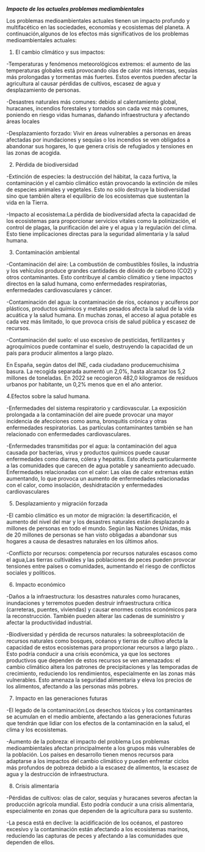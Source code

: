 _**Impacto de los actuales problemas mediambientales**_

Los problemas medioambientales actuales tienen un impacto profundo y multifacético en las sociedades, economías y ecosistemas del planeta. 
A continuación,algunos de los efectos más significativos de los problemas medioambientales actuales:

1. El cambio climático y sus impactos:

-Temperaturas y fenómenos meteorológicos extremos: el aumento de las temperaturas globales está provocando olas de calor más intensas, sequías más prolongadas y tormentas más fuertes. Estos eventos pueden afectar la agricultura al causar pérdidas de cultivos, escasez de agua y desplazamiento de personas.

-Desastres naturales más comunes: debido al calentamiento global, huracanes, incendios forestales y tornados son cada vez más comunes, poniendo en riesgo vidas humanas, dañando infraestructura y afectando áreas locales

-Desplazamiento forzado: Vivir en áreas vulnerables a personas en áreas afectadas por inundaciones y sequías o los incendios se ven obligados a abandonar sus hogares, lo que genera crisis de refugiados y tensiones en las zonas de acogida.

2. Pérdida de biodiversidad

-Extinción de especies: la destrucción del hábitat, la caza furtiva, la contaminación y el cambio climático están provocando la extinción de miles de especies animales y vegetales. Esto no sólo destruye la biodiversidad sino que también altera el equilibrio de los ecosistemas que sustentan la vida en la Tierra.

-Impacto al ecosistema:La pérdida de biodiversidad afecta la capacidad de los ecosistemas para proporcionar servicios vitales como la polinización, el control de plagas, la purificación del aire y el agua y la regulación del clima. Esto tiene implicaciones directas para la seguridad alimentaria y la salud humana.

3. Contaminación ambiental

-Contaminación del aire: La combustión de combustibles fósiles, la industria y los vehículos produce grandes cantidades de dióxido de carbono (CO2) y otros contaminantes. Esto contribuye al cambio climático y tiene impactos directos en la salud humana, como enfermedades respiratorias, enfermedades cardiovasculares y cáncer.

-Contaminación del agua: la contaminación de ríos, océanos y acuíferos por plásticos, productos químicos y metales pesados ​​afecta la salud de la vida acuática y la salud humana. En muchas zonas, el acceso al agua potable es cada vez más limitado, lo que provoca crisis de salud pública y escasez de recursos.

-Contaminación del suelo: el uso excesivo de pesticidas, fertilizantes y agroquímicos puede contaminar el suelo, destruyendo la capacidad de un país para producir alimentos a largo plazo.

En España, según datos del  INE, cada ciudadano producemuchisima basura.
La recogida separada aumentó un 2,0%, hasta alcanzar los 5,2 millones de toneladas. En 2022 se recogieron 482,0 kilogramos de residuos urbanos por habitante, un 0,2% menos que en el año anterior.

4.Efectos sobre la salud humana. 

-Enfermedades del sistema respiratorio y cardiovascular. La exposición prolongada a la contaminación del aire puede provocar una mayor incidencia de afecciones como asma, bronquitis crónica y otras enfermedades respiratorias. Las partículas contaminantes también se han relacionado con enfermedades cardiovasculares.

-Enfermedades transmitidas por el agua: la contaminación del agua causada por bacterias, virus y productos químicos puede causar enfermedades como diarrea, cólera y hepatitis. Esto afecta particularmente a las comunidades que carecen de agua potable y saneamiento adecuado.
Enfermedades relacionadas con el calor: Las olas de calor extremas están aumentando, lo que provoca un aumento de enfermedades relacionadas con el calor, como insolación, deshidratación y enfermedades cardiovasculares

5. Desplazamiento y migración forzada

-El cambio climático es un motor de migración: la desertificación, el aumento del nivel del mar y los desastres naturales están desplazando a millones de personas en todo el mundo. Según las Naciones Unidas, más de 20 millones de personas se han visto obligadas a abandonar sus hogares a causa de desastres naturales en los últimos años.

-Conflicto por recursos: competencia por recursos naturales escasos como el agua,Las tierras cultivables y las poblaciones de peces pueden provocar tensiones entre países o comunidades, aumentando el riesgo de conflictos sociales y políticos.

6. Impacto económico

-Daños a la infraestructura: los desastres naturales como huracanes, inundaciones y terremotos pueden destruir infraestructura crítica (carreteras, puentes, viviendas) y causar enormes costos económicos para la reconstrucción. También pueden alterar las cadenas de suministro y afectar la productividad industrial.

-Biodiversidad y pérdida de recursos naturales: la sobreexplotación de recursos naturales como bosques, océanos y tierras de cultivo afecta la capacidad de estos ecosistemas para proporcionar recursos a largo plazo. . Esto podría conducir a una crisis económica, ya que los sectores productivos que dependen de estos recursos se ven amenazados: el cambio climático altera los patrones de precipitaciones y las temporadas de crecimiento, reduciendo los rendimientos, especialmente en las zonas más vulnerables. Esto amenaza la seguridad alimentaria y eleva los precios de los alimentos, afectando a las personas más pobres.

7. Impacto en las generaciones futuras

-El legado de la contaminación:Los desechos tóxicos y los contaminantes se acumulan en el medio ambiente, afectando a las generaciones futuras que tendrán que lidiar con los efectos de la contaminación en la salud, el clima y los ecosistemas.

-Aumento de la pobreza: el impacto del problema Los problemas medioambientales afectan principalmente a los grupos más vulnerables de la población. Los países en desarrollo tienen menos recursos para adaptarse a los impactos del cambio climático y pueden enfrentar ciclos más profundos de pobreza debido a la escasez de alimentos, la escasez de agua y la destrucción de infraestructura.

8. Crisis alimentaria

-Pérdidas de cultivos: olas de calor, sequías y huracanes severos afectan la producción agrícola mundial. Esto podría conducir a una crisis alimentaria, especialmente en zonas que dependen de la agricultura para su sustento.

-La pesca está en declive: la acidificación de los océanos, el pastoreo excesivo y la contaminación están afectando a los ecosistemas marinos, reduciendo las capturas de peces y afectando a las comunidades que dependen de ellos.
